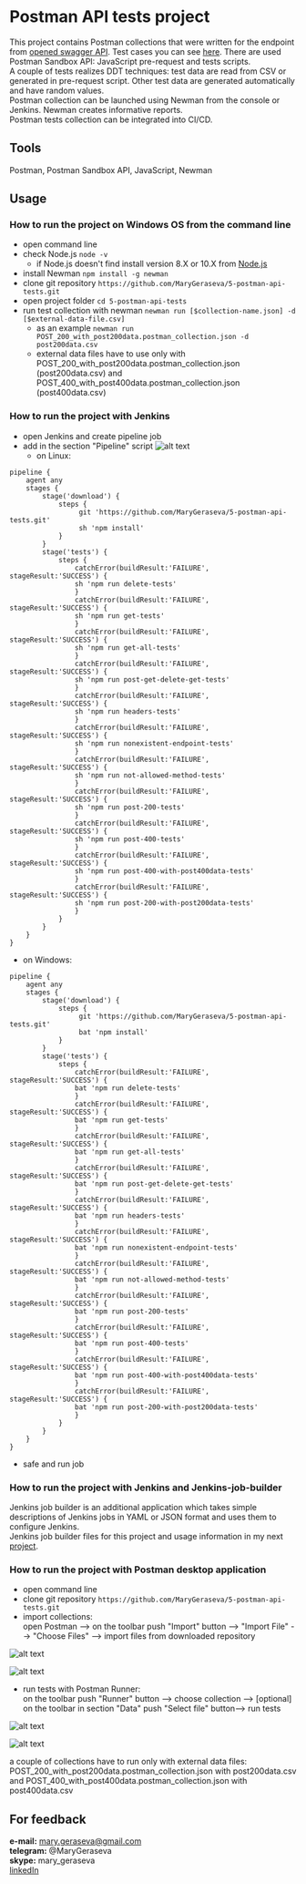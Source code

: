 # Postman API tests project

This project contains Postman collections that were written for the endpoint from [opened swagger API](https://petstore.swagger.io/#/pet).
Test cases you can see [here](https://docs.google.com/spreadsheets/d/1SzCLbscloZAo2fhsyoqiJHQ-wTx0q3AGyApJEI4QF9s/edit?usp=sharing).
There are used Postman Sandbox API: JavaScript pre-request and tests scripts.  
A couple of tests realizes DDT techniques: test data are read from CSV or generated in pre-request script. Other test data are generated automatically and have random values.     
Postman collection can be launched using Newman from the console or Jenkins. Newman creates informative reports.   
Postman tests collection can be integrated into CI/CD.    

## Tools
Postman, Postman Sandbox API, JavaScript, Newman

## Usage

### How to run the project on Windows OS from the command line
* open command line
* check Node.js `node -v`
  * if Node.js doesn't find install version 8.X or 10.X from [Node.js](https://nodejs.org/en/)
* install Newman `npm install -g newman`
* clone git repository `https://github.com/MaryGeraseva/5-postman-api-tests.git`
* open project folder `cd 5-postman-api-tests`
* run test collection with newman `newman run [$collection-name.json] -d [$external-data-file.csv]`
  * as an example `newman run POST_200_with_post200data.postman_collection.json -d post200data.csv`
  * external data files have to use only with POST_200_with_post200data.postman_collection.json (post200data.csv) and 
  POST_400_with_post400data.postman_collection.json (post400data.csv)


### How to run the project with Jenkins
* open Jenkins and create pipeline job
* add in the section "Pipeline" script
![alt text](https://github.com/MaryGeraseva/screenshots/blob/master/pipeline.png)
  * on Linux:
```
pipeline {
    agent any
    stages {
        stage('download') {
            steps {
                 git 'https://github.com/MaryGeraseva/5-postman-api-tests.git'
                 sh 'npm install'
            }
        }
        stage('tests') {
            steps {
                catchError(buildResult:'FAILURE', stageResult:'SUCCESS') {
                sh 'npm run delete-tests'    
                }
                catchError(buildResult:'FAILURE', stageResult:'SUCCESS') {
                sh 'npm run get-tests'    
                }
                catchError(buildResult:'FAILURE', stageResult:'SUCCESS') {
                sh 'npm run get-all-tests'    
                }
                catchError(buildResult:'FAILURE', stageResult:'SUCCESS') {
                sh 'npm run post-get-delete-get-tests'    
                }
                catchError(buildResult:'FAILURE', stageResult:'SUCCESS') {
                sh 'npm run headers-tests'    
                }
                catchError(buildResult:'FAILURE', stageResult:'SUCCESS') {
                sh 'npm run nonexistent-endpoint-tests'    
                }
                catchError(buildResult:'FAILURE', stageResult:'SUCCESS') {
                sh 'npm run not-allowed-method-tests'    
                }
                catchError(buildResult:'FAILURE', stageResult:'SUCCESS') {
                sh 'npm run post-200-tests'    
                }
                catchError(buildResult:'FAILURE', stageResult:'SUCCESS') {
                sh 'npm run post-400-tests'    
                }
                catchError(buildResult:'FAILURE', stageResult:'SUCCESS') {
                sh 'npm run post-400-with-post400data-tests'    
                }
                catchError(buildResult:'FAILURE', stageResult:'SUCCESS') {
                sh 'npm run post-200-with-post200data-tests'    
                }
            }
        }
    }
}
```
  * on Windows:
```
pipeline {
    agent any
    stages {
        stage('download') {
            steps {
                 git 'https://github.com/MaryGeraseva/5-postman-api-tests.git'
                 bat 'npm install'
            }
        }
        stage('tests') {
            steps {
                catchError(buildResult:'FAILURE', stageResult:'SUCCESS') {
                bat 'npm run delete-tests'    
                }
                catchError(buildResult:'FAILURE', stageResult:'SUCCESS') {
                bat 'npm run get-tests'    
                }
                catchError(buildResult:'FAILURE', stageResult:'SUCCESS') {
                bat 'npm run get-all-tests'    
                }
                catchError(buildResult:'FAILURE', stageResult:'SUCCESS') {
                bat 'npm run post-get-delete-get-tests'    
                }
                catchError(buildResult:'FAILURE', stageResult:'SUCCESS') {
                bat 'npm run headers-tests'    
                }
                catchError(buildResult:'FAILURE', stageResult:'SUCCESS') {
                bat 'npm run nonexistent-endpoint-tests'    
                }
                catchError(buildResult:'FAILURE', stageResult:'SUCCESS') {
                bat 'npm run not-allowed-method-tests'    
                }
                catchError(buildResult:'FAILURE', stageResult:'SUCCESS') {
                bat 'npm run post-200-tests'    
                }
                catchError(buildResult:'FAILURE', stageResult:'SUCCESS') {
                bat 'npm run post-400-tests'    
                }
                catchError(buildResult:'FAILURE', stageResult:'SUCCESS') {
                bat 'npm run post-400-with-post400data-tests'    
                }
                catchError(buildResult:'FAILURE', stageResult:'SUCCESS') {
                bat 'npm run post-200-with-post200data-tests'    
                }
            }
        }
    }
}
```
* safe and run job

### How to run the project with Jenkins and Jenkins-job-builder
Jenkins job builder is an additional application which takes simple descriptions of Jenkins jobs in YAML or JSON format and uses them to configure Jenkins.   
Jenkins job builder files for this project and usage information in my next [project](
https://github.com/MaryGeraseva/4-jenkins-job-builder.git).


### How to run the project with Postman desktop application
* open command line
* clone git repository `https://github.com/MaryGeraseva/5-postman-api-tests.git`
* import collections:  
open Postman --> on the toolbar push "Import" button --> "Import File" --> "Choose Files" --> import files from downloaded repository  

![alt text](https://github.com/MaryGeraseva/screenshots/blob/master/toolbar%20%201.png)

![alt text](https://github.com/MaryGeraseva/screenshots/blob/master/import.png)

* run tests with Postman Runner:   
on the toolbar push "Runner" button --> choose collection --> [optional] on the toolbar in section "Data" push "Select file" button--> run tests  

![alt text](https://github.com/MaryGeraseva/screenshots/blob/master/toolbar%20%202.png)

![alt text](https://github.com/MaryGeraseva/screenshots/blob/master/runner.png)   
  
a couple of collections have to run only with external data files:
POST_200_with_post200data.postman_collection.json with post200data.csv and
POST_400_with_post400data.postman_collection.json with post400data.csv


## For feedback
**e-mail:** mary.geraseva@gmail.com  
**telegram:** @MaryGeraseva  
**skype:** mary_geraseva  
[linkedIn](https://www.linkedin.com/in/maria-geraseva/)
